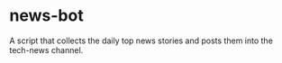# news-bot
A script that collects the daily top news stories and posts them into the tech-news channel.
